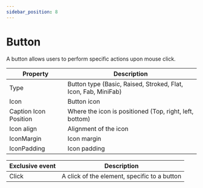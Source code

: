 ```yaml
---
sidebar_position: 8
---
```

# Button

A button allows users to perform specific actions upon mouse click.

| **Property** | **Description** |
| --- | --- |
| Type | Button type (Basic, Raised, Stroked, Flat, Icon, Fab, MiniFab) |
| Icon | Button icon |
| Caption Icon Position | Where the icon is positioned (Top, right, left, bottom) |
| Icon align | Alignment of the icon |
| IconMargin | Icon margin |
| IconPadding | Icon padding |

| Exclusive event | Description |
| --- | --- |
| Click | A click of the element, specific to a button |
